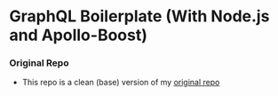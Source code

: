 # GraphQL Boilerplate (With Node.js and Apollo-Boost)

### Original Repo

-   This repo is a clean (base) version of my [original repo](https://github.com/Roger-Takeshita/GraphQL/tree/master/2_GraphQL_Prisma)
